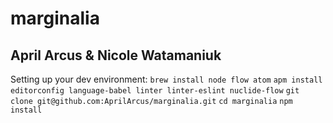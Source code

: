 # marginalia

## April Arcus & Nicole Watamaniuk

Setting up your dev environment:
		`brew install node flow atom`
		`apm install editorconfig language-babel linter linter-eslint nuclide-flow`
		`git clone git@github.com:AprilArcus/marginalia.git`
		`cd marginalia`
		`npm install`
